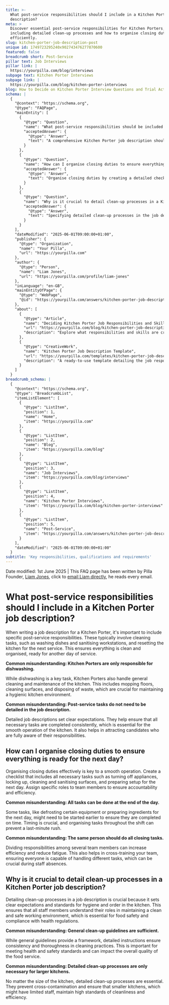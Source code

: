 ```yaml
---
title: >-
  What post-service responsibilities should I include in a Kitchen Porter job
  description?
meta: >
  Discover essential post-service responsibilities for Kitchen Porters,
  including detailed clean-up processes and how to organise closing duties
  efficiently.
slug: kitchen-porter-job-description-post
unique id: 1749723295240x902743476277870600
featured: false
breadcrumb short: Post-Service
pillar text: Job Interviews
pillar link: |
  https://yourpilla.com/blog/interviews
subpage text: Kitchen Porter Interviews
subpage link: |
  https://yourpilla.com/blog/kitchen-porter-interviews
blog: How to Decide on Kitchen Porter Interview Questions and Trial Activities
schema: |
  {
    "@context": "https://schema.org",
    "@type": "FAQPage",
    "mainEntity": [
      {
        "@type": "Question",
        "name": "What post-service responsibilities should be included in a Kitchen Porter job description?",
        "acceptedAnswer": {
          "@type": "Answer",
          "text": "A comprehensive Kitchen Porter job description should outline key post-service tasks such as washing dishes, sanitising workstations, and resetting the kitchen for the next service. Besides dishwashing, general tasks like mopping floors, cleaning surfaces, and disposing of waste are necessary for keeping a kitchen hygienic and organised for the next day."
        }
      },
      {
        "@type": "Question",
        "name": "How can I organise closing duties to ensure everything is ready for the next day?",
        "acceptedAnswer": {
          "@type": "Answer",
          "text": "Organise closing duties by creating a detailed checklist that includes turning off appliances, locking up, cleaning and sanitising surfaces, and preparing setups for the next day. Assign specific duties to team members for accountability and to ensure that all tasks are completed efficiently without any last-minute rush."
        }
      },
      {
        "@type": "Question",
        "name": "Why is it crucial to detail clean-up processes in a Kitchen Porter job description?",
        "acceptedAnswer": {
          "@type": "Answer",
          "text": "Specifying detailed clean-up processes in the job description is crucial for setting explicit standards and expectations for kitchen hygiene. Clear directives help maintain consistent cleaning practices, ensuring food safety, compliance with health regulations, and preventing issues like cross-contamination."
        }
      }
    ],
    "dateModified": "2025-06-01T09:00:00+01:00",
    "publisher": {
      "@type": "Organization",
      "name": "Your Pilla",
      "url": "https://yourpilla.com"
    },
    "author": {
      "@type": "Person",
      "name": "Liam Jones",
      "url": "https://yourpilla.com/profile/liam-jones"
    },
    "inLanguage": "en-GB",
    "mainEntityOfPage": {
      "@type": "WebPage",
      "@id": "https://yourpilla.com/answers/kitchen-porter-job-description-post"
    },
    "about": [
      {
        "@type": "Article",
        "name": "Deciding Kitchen Porter Job Responsibilities and Skills",
        "url": "https://yourpilla.com/blog/kitchen-porter-job-description",
        "description": "Explore what responsibilities and skills are crucial when drafting a job description for a Kitchen Porter."
      },
      {
        "@type": "CreativeWork",
        "name": "Kitchen Porter Job Description Template",
        "url": "https://yourpilla.com/templates/kitchen-porter-job-description",
        "description": "A ready-to-use template detailing the job responsibilities and requirements for a Kitchen Porter, ensuring thorough preparation and clear role expectations."
      }
    ]
  }
breadcrumb_schema: |
  {
    "@context": "https://schema.org",
    "@type": "BreadcrumbList",
    "itemListElement": [
      {
        "@type": "ListItem",
        "position": 1,
        "name": "Home",
        "item": "https://yourpilla.com"
      },
      {
        "@type": "ListItem",
        "position": 2,
        "name": "Blog",
        "item": "https://yourpilla.com/blog"
      },
      {
        "@type": "ListItem",
        "position": 3,
        "name": "Job Interviews",
        "item": "https://yourpilla.com/blog/interviews"
      },
      {
        "@type": "ListItem",
        "position": 4,
        "name": "Kitchen Porter Interviews",
        "item": "https://yourpilla.com/blog/kitchen-porter-interviews"
      },
      {
        "@type": "ListItem",
        "position": 5,
        "name": "Post-Service",
        "item": "https://yourpilla.com/answers/kitchen-porter-job-description-post"
      }
    ],
    "dateModified": "2025-06-01T09:00:00+01:00"
  }
subtitle: 'Key responsibilities, qualifications and requirements'
---
```


Date modified: 1st June 2025 | This FAQ page has been written by Pilla Founder, [Liam Jones](https://yourpilla.com/profile/liam-jones), click to [email Liam directly](https://mailto:liam@yourpilla.com), he reads every email.

# What post-service responsibilities should I include in a Kitchen Porter job description?

When writing a job description for a Kitchen Porter, it's important to include specific post-service responsibilities. These typically involve cleaning tasks, such as washing dishes and sanitising workstations, and resetting the kitchen for the next service. This ensures everything is clean and organised, ready for another day of service.

**Common misunderstanding: Kitchen Porters are only responsible for dishwashing.**

While dishwashing is a key task, Kitchen Porters also handle general cleaning and maintenance of the kitchen. This includes mopping floors, cleaning surfaces, and disposing of waste, which are crucial for maintaining a hygienic kitchen environment.

**Common misunderstanding: Post-service tasks do not need to be detailed in the job description.**

Detailed job descriptions set clear expectations. They help ensure that all necessary tasks are completed consistently, which is essential for the smooth operation of the kitchen. It also helps in attracting candidates who are fully aware of their responsibilities.

## How can I organise closing duties to ensure everything is ready for the next day?

Organising closing duties effectively is key to a smooth operation. Create a checklist that includes all necessary tasks such as turning off appliances, locking up, cleaning and sanitising surfaces, and preparing setup for the next day. Assign specific roles to team members to ensure accountability and efficiency.

**Common misunderstanding: All tasks can be done at the end of the day.**

Some tasks, like defrosting certain equipment or preparing ingredients for the next day, might need to be started earlier to ensure they are completed on time. Timing is crucial, and organising tasks throughout the shift can prevent a last-minute rush.

**Common misunderstanding: The same person should do all closing tasks.**

Dividing responsibilities among several team members can increase efficiency and reduce fatigue. This also helps in cross-training your team, ensuring everyone is capable of handling different tasks, which can be crucial during staff absences.

## Why is it crucial to detail clean-up processes in a Kitchen Porter job description?

Detailing clean-up processes in a job description is crucial because it sets clear expectations and standards for hygiene and order in the kitchen. This ensures that all staff members understand their roles in maintaining a clean and safe working environment, which is essential for food safety and compliance with health regulations.

**Common misunderstanding: General clean-up guidelines are sufficient.**

While general guidelines provide a framework, detailed instructions ensure consistency and thoroughness in cleaning practices. This is important for meeting health and safety standards and can impact the overall quality of the food service.

**Common misunderstanding: Detailed clean-up processes are only necessary for larger kitchens.**

No matter the size of the kitchen, detailed clean-up processes are essential. They prevent cross-contamination and ensure that smaller kitchens, which might have limited staff, maintain high standards of cleanliness and efficiency.
